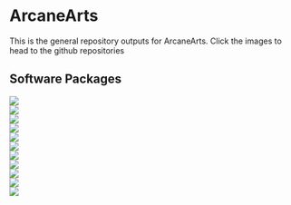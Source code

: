 # ArcaneArts
This is the general repository outputs for ArcaneArts. Click the images to head to the github repositories

## Software Packages

[![](https://img.shields.io/github/v/release/ArcaneArts/Amulet?color=%236f24f0&display_name=tag&label=Amulet&sort=semver&style=for-the-badge)](https://github.com/ArcaneArts/Amulet)  
[![](https://img.shields.io/github/v/release/ArcaneArts/Curse?color=%236f24f0&display_name=tag&label=Curse&sort=semver&style=for-the-badge)](https://github.com/ArcaneArts/Curse)  
[![](https://img.shields.io/github/v/release/ArcaneArts/Source?color=%236f24f0&display_name=tag&label=Source&sort=semver&style=for-the-badge)](https://github.com/ArcaneArts/Source)  
[![](https://img.shields.io/github/v/release/ArcaneArts/Spatial?color=%236f24f0&display_name=tag&label=Spatial&sort=semver&style=for-the-badge)](https://github.com/ArcaneArts/Spatial)  
[![](https://img.shields.io/github/v/release/ArcaneArts/Edict?color=%236f24f0&display_name=tag&label=Edict&sort=semver&style=for-the-badge)](https://github.com/ArcaneArts/Edict)  
[![](https://img.shields.io/github/v/release/ArcaneArts/Chrono?color=%236f24f0&display_name=tag&label=Chrono&sort=semver&style=for-the-badge)](https://github.com/ArcaneArts/Chrono)  
[![](https://img.shields.io/github/v/release/ArcaneArts/BitPack?color=%236f24f0&display_name=tag&label=BitPack&sort=semver&style=for-the-badge)](https://github.com/ArcaneArts/BitPack)  
[![](https://img.shields.io/github/v/release/ArcaneArts/MultiBurst?color=%236f24f0&display_name=tag&label=MultiBurst&sort=semver&style=for-the-badge)](https://github.com/ArcaneArts/MultiBurst)  
[![](https://img.shields.io/github/v/release/ArcaneArts/NBTSon?color=%236f24f0&display_name=tag&label=NBTSon&sort=semver&style=for-the-badge)](https://github.com/ArcaneArts/NBTSon)  
[![](https://img.shields.io/github/v/release/ArcaneArts/Fukkit?color=%236f24f0&display_name=tag&label=Fukkit&sort=semver&style=for-the-badge)](https://github.com/ArcaneArts/Fukkit)  
[![](https://img.shields.io/github/v/release/ArcaneArts/Cram?color=%236f24f0&display_name=tag&label=Cram&sort=semver&style=for-the-badge)](https://github.com/ArcaneArts/Cram)  
                                         
